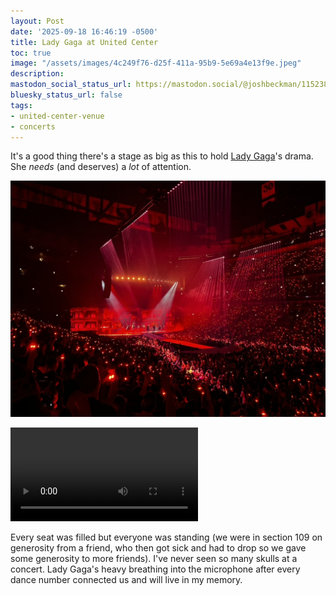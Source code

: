 ```yaml
---
layout: Post
date: '2025-09-18 16:46:19 -0500'
title: Lady Gaga at United Center
toc: true
image: "/assets/images/4c249f76-d25f-411a-95b9-5e69a4e13f9e.jpeg"
description:
mastodon_social_status_url: https://mastodon.social/@joshbeckman/115238539752429337
bluesky_status_url: false
tags:
- united-center-venue
- concerts
---
```



It's a good thing there's a stage as big as this to hold [Lady Gaga](https://www.ladygaga.com/us-en/)'s drama. She _needs_ (and deserves) a _lot_ of attention.

![Lady Gaga at The Mayhem Ball](/assets/images/4c249f76-d25f-411a-95b9-5e69a4e13f9e.jpeg)

<video controls src="/assets/videos/a4728c49-dec6-496f-ade6-0c71e184211d.mov"></video>

Every seat was filled but everyone was standing (we were in section 109 on generosity from a friend, who then got sick and had to drop so we gave some generosity to more friends). I've never seen so many skulls at a concert. Lady Gaga's heavy breathing into the microphone after every dance number connected us and will live in my memory.

